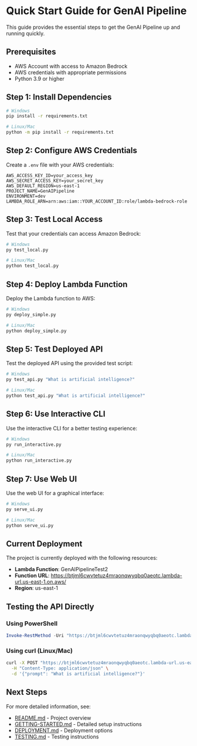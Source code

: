 # Quick Start Guide for GenAI Pipeline

This guide provides the essential steps to get the GenAI Pipeline up and running quickly.

## Prerequisites

- AWS Account with access to Amazon Bedrock
- AWS credentials with appropriate permissions
- Python 3.9 or higher

## Step 1: Install Dependencies

```bash
# Windows
pip install -r requirements.txt

# Linux/Mac
python -m pip install -r requirements.txt
```

## Step 2: Configure AWS Credentials

Create a `.env` file with your AWS credentials:

```
AWS_ACCESS_KEY_ID=your_access_key
AWS_SECRET_ACCESS_KEY=your_secret_key
AWS_DEFAULT_REGION=us-east-1
PROJECT_NAME=GenAIPipeline
ENVIRONMENT=dev
LAMBDA_ROLE_ARN=arn:aws:iam::YOUR_ACCOUNT_ID:role/lambda-bedrock-role
```

## Step 3: Test Local Access

Test that your credentials can access Amazon Bedrock:

```bash
# Windows
py test_local.py

# Linux/Mac
python test_local.py
```

## Step 4: Deploy Lambda Function

Deploy the Lambda function to AWS:

```bash
# Windows
py deploy_simple.py

# Linux/Mac
python deploy_simple.py
```

## Step 5: Test Deployed API

Test the deployed API using the provided test script:

```bash
# Windows
py test_api.py "What is artificial intelligence?"

# Linux/Mac
python test_api.py "What is artificial intelligence?"
```

## Step 6: Use Interactive CLI

Use the interactive CLI for a better testing experience:

```bash
# Windows
py run_interactive.py

# Linux/Mac
python run_interactive.py
```

## Step 7: Use Web UI

Use the web UI for a graphical interface:

```bash
# Windows
py serve_ui.py

# Linux/Mac
python serve_ui.py
```

## Current Deployment

The project is currently deployed with the following resources:

- **Lambda Function**: GenAIPipelineTest2
- **Function URL**: https://btjml6cwvtetuz4mraonqwyqbq0aeotc.lambda-url.us-east-1.on.aws/
- **Region**: us-east-1

## Testing the API Directly

### Using PowerShell

```powershell
Invoke-RestMethod -Uri "https://btjml6cwvtetuz4mraonqwyqbq0aeotc.lambda-url.us-east-1.on.aws/" -Method POST -ContentType "application/json" -Body '{"prompt": "Hello, AI!"}'
```

### Using curl (Linux/Mac)

```bash
curl -X POST "https://btjml6cwvtetuz4mraonqwyqbq0aeotc.lambda-url.us-east-1.on.aws/" \
  -H "Content-Type: application/json" \
  -d '{"prompt": "What is artificial intelligence?"}'
```

## Next Steps

For more detailed information, see:

- [README.md](README.md) - Project overview
- [GETTING-STARTED.md](GETTING-STARTED.md) - Detailed setup instructions
- [DEPLOYMENT.md](DEPLOYMENT.md) - Deployment options
- [TESTING.md](TESTING.md) - Testing instructions